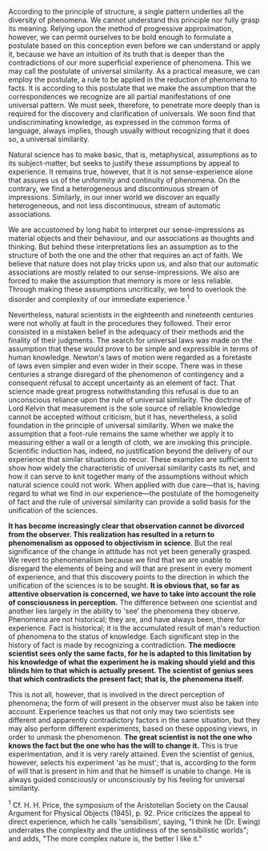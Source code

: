 According to the principle of structure, a single pattern underlies all the diversity of phenomena. We cannot understand this principle nor fully grasp its meaning. Relying upon the method of progressive approximation, however, we can permit ourselves to be bold enough to formulate a postulate based on this conception even before we can understand or apply it, because we have an intuition of its truth that is deeper than the contradictions of our more superficial experience of phenomena. This we may call the postulate of universal similarity. As a practical measure, we can employ the postulate, a rule to be applied in the reduction of phenomena to facts. It is according to this postulate that we make the assumption that the correspondences we recognize are all partial manifestations of one universal pattern. We must seek, therefore, to penetrate more deeply than is required for the discovery and clarification of universals. We soon find that undiscriminating knowledge, as expressed in the common forms of language, always implies, though usually without recognizing that it does so, a universal similarity. 

Natural science has to make basic, that is, metaphysical, assumptions as to its subject-matter, but seeks to justify these assumptions by appeal to experience. It remains true, however, that it is not sense-experience alone that assures us of the uniformity and continuity of phenomena. On the contrary, we find a heterogeneous and discontinuous stream of impressions. Similarly, in our inner world we discover an equally heterogeneous, and not less discontinuous, stream of automatic associations. 

We are accustomed by long habit to interpret our sense-impressions as material objects and their behaviour, and our associations as thoughts and thinking. But behind these interpretations lies an assumption as to the structure of both the one and the other that requires an act of faith. We believe that nature does not play tricks upon us, and also that our automatic associations are mostly related to our sense-impressions. We also are forced to make the assumption that memory is more or less reliable. Through making these assumptions uncritically, we tend to overlook the disorder and complexity of our immediate experience.<sup>1</sup>

Nevertheless, natural scientists in the eighteenth and nineteenth centuries were not wholly at fault in the procedures they followed. Their error consisted in a mistaken belief in the adequacy of their methods and the finality of their judgments. The search for universal laws was made on the assumption that these would prove to be simple and expressible in terms of human knowledge. Newton's laws of motion were regarded as a foretaste of laws even simpler and even wider in their scope. There was in these centuries a strange disregard of the phenomenon of contingency and a consequent refusal to accept uncertainty as an element of fact. That science made great progress notwithstanding this refusal is due to an unconscious reliance upon the rule of universal similarity. The doctrine of Lord Kelvin that measurement is the sole source of reliable knowledge cannot be accepted without criticism, but it has, nevertheless, a solid foundation in the principle of universal similarity. When we make the assumption that a foot-rule remains the same whether we apply it to measuring either a wall or a length of cloth, we are invoking this principle. Scientific induction has, indeed, no justification beyond the delivery of our experience that similar situations do recur. These examples are sufficient to show how widely the characteristic of universal similarity casts its net, and how it can serve to knit together many of the assumptions without which natural science could not work. When applied with due care—that is, having regard to what we find in our experience—the postulate of the homogeneity of fact and the rule of universal similarity can provide a solid basis for the unification of the sciences. 

**It has become increasingly clear that observation cannot be divorced from the observer. This realization has resulted in a return to phenomenalism as opposed to objectivism in science**. But the real significance of the change in attitude has not yet been generally grasped. We revert to phenomenalism because we find that we are unable to disregard the elements of being and will that are present in every moment of experience, and that this discovery points to the direction in which the unification of the sciences is to be sought. **It is obvious that, so far as attentive observation is concerned, we have to take into account the role of consciousness in perception.** The difference between one scientist and another lies largely in the ability to 'see' the phenomena they observe. Phenomena are not historical; they are, and have always been, there for experience. Fact is historical; it is the accumulated result of man's reduction of phenomena to the status of knowledge. Each significant step in the history of fact is made by recognizing a contradiction. **The mediocre scientist sees only the same facts, for he is adapted to this limitation by his knowledge of what the experiment he is making should yield and this blinds him to that which is actually present. The scientist of genius sees that which contradicts the present fact; that is, the phenomena itself.** 

This is not all, however, that is involved in the direct perception of phenomena; the form of will present in the observer must also be taken into account. Experience teaches us that not only may two scientists see different and apparently contradictory factors in the same situation, but they may also perform different experiments, based on these opposing views, in order to unmask the phenomenon. **The great scientist is not the one who knows the fact but the one who has the will to change it.** This is true experimentation, and it is very rarely attained. Even the scientist of genius, however, selects his experiment 'as he must'; that is, according to the form of will that is present in him and that he himself is unable to change. He is always guided consciously or unconsciously by his feeling for universal similarity.

<sup>1</sup> Cf. H. H. Price, the symposium of the Aristotelian Society on the Causal Argument for Physical Objects (1945), p. 92. Price criticizes the appeal to direct experience, which he calls 'sensibilism', saying, "I think he (Dr. Ewing) underrates the complexity and the untidiness of the sensibilistic worlds"; and adds, "The more complex nature is, the better I like it."